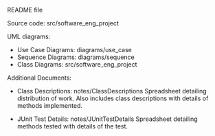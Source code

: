 README file

Source code: src/software_eng_project

UML diagrams: 
- Use Case Diagrams: diagrams/use_case
- Sequence Diagrams: diagrams/sequence
- Class Diagrams: src/software_eng_project

Additional Documents: 
- Class Descriptions: notes/ClassDescriptions
  Spreadsheet detailing distribution of work.
  Also includes class descriptions with details of methods implemented. 
  
- JUnit Test Details: notes/JUnitTestDetails
  Spreadsheet detailing methods tested with details of the test. 